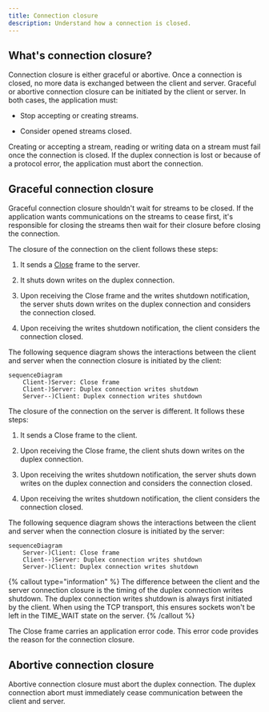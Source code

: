 ```yaml
---
title: Connection closure
description: Understand how a connection is closed.
---
```


## What's connection closure?

Connection closure is either graceful or abortive. Once a connection is closed, no more data is exchanged between the
client and server. Graceful or abortive connection closure can be initiated by the client or server. In both cases, the
application must:

- Stop accepting or creating streams.

- Consider opened streams closed.

Creating or accepting a stream, reading or writing data on a stream must fail once the connection is closed. If the
duplex connection is lost or because of a protocol error, the application must abort the connection.

## Graceful connection closure

Graceful connection closure shouldn't wait for streams to be closed. If the application wants communications on the
streams to cease first, it's responsible for closing the streams then wait for their closure before closing the
connection.

The closure of the connection on the client follows these steps:

1. It sends a [Close][close-frame] frame to the server.

2. It shuts down writes on the duplex connection.

3. Upon receiving the Close frame and the  writes shutdown notification, the server shuts down writes on the duplex
   connection and considers the connection closed.

4. Upon receiving the writes shutdown notification, the client considers the connection closed.

The following sequence diagram shows the interactions between the client and server when the connection closure is initiated by the client:

```mermaid
sequenceDiagram
    Client-)Server: Close frame
    Client-)Server: Duplex connection writes shutdown
    Server--)Client: Duplex connection writes shutdown
```

The closure of the connection on the server is different. It follows these steps:

1. It sends a Close frame to the client.

2. Upon receiving the Close frame, the client shuts down writes on the duplex connection.

3. Upon receiving the writes shutdown notification, the server shuts down writes on the duplex connection and considers
   the connection closed.

4. Upon receiving the writes shutdown notification, the client considers the connection closed.

The following sequence diagram shows the interactions between the client and server when the connection closure is initiated by the server:

```mermaid
sequenceDiagram
    Server-)Client: Close frame
    Client--)Server: Duplex connection writes shutdown
    Server-)Client: Duplex connection writes shutdown
```

{% callout type="information" %}
The difference between the client and the server connection closure is the timing of the duplex connection writes shutdown. The duplex connection writes shutdown is always first initiated by the client. When using the TCP transport, this ensures sockets won't be left in the TIME_WAIT state on the server.
{% /callout %}

The Close frame carries an application error code. This error code provides the reason for the connection closure.

## Abortive connection closure

Abortive connection closure must abort the duplex connection. The duplex connection abort must immediately cease
communication between the client and server.

[close-frame]: protocol-frames#close-frame
